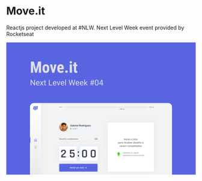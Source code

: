 # Move.it
 Reactjs project developed at #NLW. Next Level Week event provided by Rocketseat

![Moveit](images/Capa.png)
